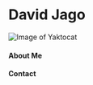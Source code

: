 # David Jago

![Image of Yaktocat](https://octodex.github.com/images/yaktocat.png)

#### About Me

#### Contact


